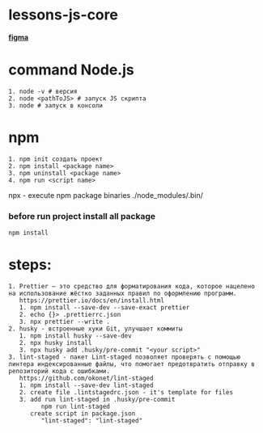 # lessons-js-core

**[figma](https://www.figma.com/file/uvOH3bGfmJ6rfvgOnQy4RC/SBER-%E2%80%93-%D0%A8%D0%BA%D0%BE%D0%BB%D0%B0-JS?node-id=6%3A16)**

# command Node.js

```
1. node -v # версия
2. node <pathToJS> # запуск JS скрипта
3. node # запуск в консоли
```

# npm

```
1. npm init создать проект
2. npm install <package name>
3. npm uninstall <package name>
4. npm run <script name>
```

npx - execute npm package binaries
./node_modules/.bin/<package>

### before run project install all package

```
npm install
```

# steps:

```
1. Prettier — это средство для форматирования кода, которое нацелено на использование жёстко заданных правил по оформлению программ.
   https://prettier.io/docs/en/install.html
   1. npm install --save-dev --save-exact prettier
   2. echo {}> .prettierrc.json
   3. npx prettier --write .
2. husky - встроенные хуки Git, улучшает коммиты
   1. npm install husky --save-dev
   2. npx husky install
   3. npx husky add .husky/pre-commit "<your script>"
3. lint-staged - пакет Lint-staged позволяет проверять с помощью линтера индексированные файлы, что помогает предотвратить отправку в репозиторий кода с ошибками.
   https://github.com/okonet/lint-staged
   1. npm install --save-dev lint-staged
   2. create file .lintstagedrc.json - it's template for files
   3. add run lint-staged in .husky/pre-commit
         npm run lint-staged
      create script in package.json
         "lint-staged": "lint-staged"
```  

                 

